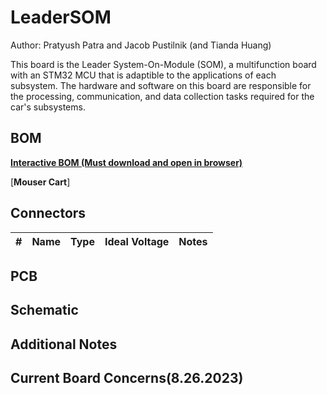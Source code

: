 # LeaderSOM
Author: Pratyush Patra and Jacob Pustilnik (and Tianda Huang)

This board is the Leader System-On-Module (SOM), a multifunction board with an STM32 MCU that is adaptible to the applications of each subsystem. The hardware and software on this board are responsible
for the processing, communication, and data collection tasks required for the car's subsystems.


## BOM
[**Interactive BOM (Must download and open in browser)**](bom/ibom.html)

[**Mouser Cart**]

## Connectors
| # | Name | Type | Ideal Voltage | Notes |
| - | - | - | - | - |

## PCB

## Schematic


## Additional Notes

## Current Board Concerns(8.26.2023)
